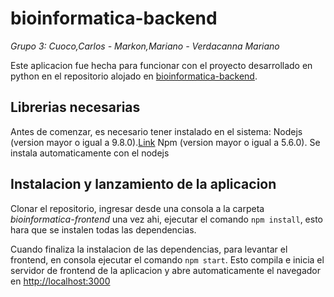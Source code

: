 
# bioinformatica-backend
*Grupo 3: Cuoco,Carlos - Markon,Mariano - Verdacanna Mariano* 


Este aplicacion fue hecha para funcionar con el proyecto desarrollado en python en el repositorio alojado
en [bioinformatica-backend](https://github.com/mvmarkon/bioinformatica-backend).

## Librerias necesarias
Antes de comenzar, es necesario tener instalado en el sistema:
    Nodejs (version mayor o igual a 9.8.0).[Link](https://nodejs.org/es/download/)
    Npm (version mayor o igual a 5.6.0). Se instala automaticamente con el nodejs


## Instalacion y lanzamiento de la aplicacion

Clonar el repositorio, ingresar desde una consola a la carpeta _bioinformatica-frontend_
una vez ahi, ejecutar el comando `npm install`, esto hara que se instalen todas las dependencias.

Cuando finaliza la instalacion de las dependencias, para levantar el frontend, en consola 
ejecutar el comando `npm start`. Esto compila e inicia el servidor de frontend de la aplicacion 
y abre automaticamente el navegador en [http://localhost:3000](http://localhost:3000)
